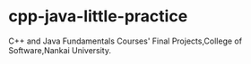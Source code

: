 # cpp-java-little-practice
C++ and Java Fundamentals Courses' Final Projects,College of Software,Nankai University.
